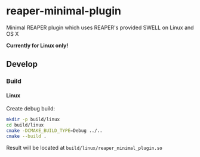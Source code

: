 # reaper-minimal-plugin

Minimal REAPER plugin which uses REAPER's provided SWELL on Linux and OS X

**Currently for Linux only!**

## Develop

### Build

#### Linux

Create debug build:
```sh
mkdir -p build/linux
cd build/linux
cmake -DCMAKE_BUILD_TYPE=Debug ../..
cmake --build .
```

Result will be located at `build/linux/reaper_minimal_plugin.so`